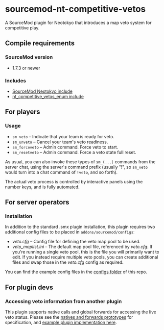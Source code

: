 # sourcemod-nt-competitive-vetos
A SourceMod plugin for Neotokyo that introduces a map veto system for competitive play.

## Compile requirements
### SourceMod version
* 1.7.3 or newer
### Includes
* [SourceMod Neotokyo include](https://github.com/softashell/sourcemod-nt-include)
* [nt_competitive_vetos_enum include](scripting/include/nt_competitive_vetos_enum.inc)

## For players
### Usage
* `sm_veto` – Indicate that your team is ready for veto.
* `sm_unveto` – Cancel your team's veto readiness.
* `sm_forceveto` – Admin command. Force veto to start.
* `sm_resetveto` – Admin command. Force a veto state full reset.

As usual, you can also invoke these types of `sm_(...)` commands from the server chat, using the server's command prefix (usually "!", so `sm_veto` would turn into a chat command of `!veto`, and so forth).

The actual veto process is controlled by interactive panels using the number keys, and is fully automated.

## For server operators
### Installation
In addition to the standard .smx plugin installation, this plugin requires two additional config files to be placed in `addons/sourcemod/configs`:
* _veto.cfg_ – Config file for defining the veto map pool to be used.
* _veto_maplist.ini_ – The default map pool file, referenced by _veto.cfg_. If you're running a single veto pool, this is the file you will primarily want to edit. If you instead require multiple veto pools, you can create additional files and swap those in the _veto.cfg_ config as required.

You can find the example config files in the [configs folder](configs/) of this repo.

## For plugin devs
### Accessing veto information from another plugin

This plugin supports native calls and global forwards for accessing the live veto status. Please see the [natives and forwards prototypes](scripting/include/nt_competitive_vetos_natives.inc) for specification, and [example plugin implementation here](scripting/example_plugin_for_natives_and_forwards.sp).
